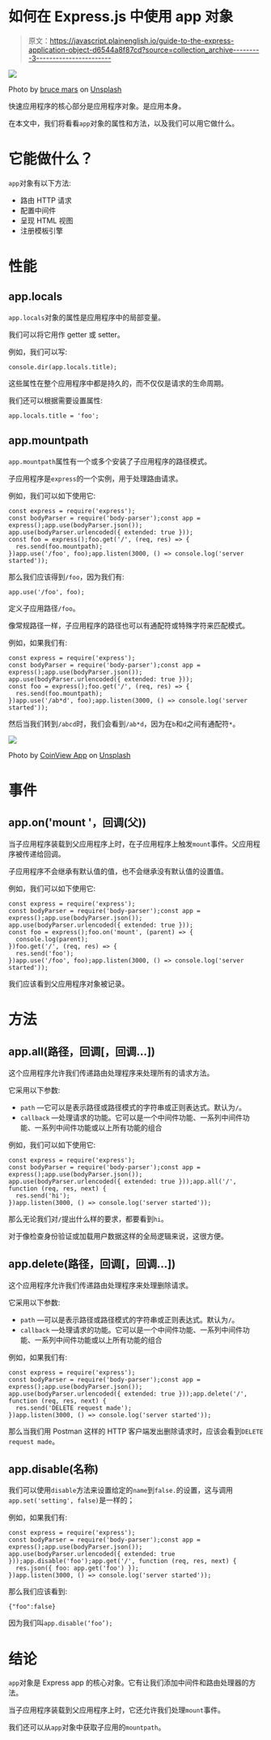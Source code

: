 # 如何在 Express.js 中使用 app 对象

> 原文：<https://javascript.plainenglish.io/guide-to-the-express-application-object-d6544a8f87cd?source=collection_archive---------3----------------------->

![](img/e4d41e588e9206ce3ebcef2c193de8b2.png)

Photo by [bruce mars](https://unsplash.com/@brucemars?utm_source=medium&utm_medium=referral) on [Unsplash](https://unsplash.com?utm_source=medium&utm_medium=referral)

快速应用程序的核心部分是应用程序对象。是应用本身。

在本文中，我们将看看`app`对象的属性和方法，以及我们可以用它做什么。

# 它能做什么？

`app`对象有以下方法:

*   路由 HTTP 请求
*   配置中间件
*   呈现 HTML 视图
*   注册模板引擎

# 性能

## app.locals

`app.locals`对象的属性是应用程序中的局部变量。

我们可以将它用作 getter 或 setter。

例如，我们可以写:

```
console.dir(app.locals.title);
```

这些属性在整个应用程序中都是持久的，而不仅仅是请求的生命周期。

我们还可以根据需要设置属性:

```
app.locals.title = 'foo';
```

## app.mountpath

`app.mountpath`属性有一个或多个安装了子应用程序的路径模式。

子应用程序是`express`的一个实例，用于处理路由请求。

例如，我们可以如下使用它:

```
const express = require('express');
const bodyParser = require('body-parser');const app = express();app.use(bodyParser.json());
app.use(bodyParser.urlencoded({ extended: true }));
const foo = express();foo.get('/', (req, res) => {
  res.send(foo.mountpath);
})app.use('/foo', foo);app.listen(3000, () => console.log('server started'));
```

那么我们应该得到`/foo`，因为我们有:

```
app.use('/foo', foo);
```

定义子应用路径`/foo`。

像常规路径一样，子应用程序的路径也可以有通配符或特殊字符来匹配模式。

例如，如果我们有:

```
const express = require('express');
const bodyParser = require('body-parser');const app = express();app.use(bodyParser.json());
app.use(bodyParser.urlencoded({ extended: true }));
const foo = express();foo.get('/', (req, res) => {
  res.send(foo.mountpath);
})app.use('/ab*d', foo);app.listen(3000, () => console.log('server started'));
```

然后当我们转到`/abcd`时，我们会看到`/ab*d`，因为在`b`和`d`之间有通配符`*`。

![](img/e24dc8daea5fd19239f625d291fa4e5a.png)

Photo by [CoinView App](https://unsplash.com/@coinviewapp?utm_source=medium&utm_medium=referral) on [Unsplash](https://unsplash.com?utm_source=medium&utm_medium=referral)

# 事件

## app.on('mount '，回调(父))

当子应用程序装载到父应用程序上时，在子应用程序上触发`mount`事件。父应用程序被传递给回调。

子应用程序不会继承有默认值的值，也不会继承没有默认值的设置值。

例如，我们可以如下使用它:

```
const express = require('express');
const bodyParser = require('body-parser');const app = express();app.use(bodyParser.json());
app.use(bodyParser.urlencoded({ extended: true }));
const foo = express();foo.on('mount', (parent) => {
  console.log(parent);
})foo.get('/', (req, res) => {
  res.send('foo');
})app.use('/foo', foo);app.listen(3000, () => console.log('server started'));
```

我们应该看到父应用程序对象被记录。

# 方法

## app.all(路径，回调[，回调…])

这个应用程序允许我们传递路由处理程序来处理所有的请求方法。

它采用以下参数:

*   `path` —它可以是表示路径或路径模式的字符串或正则表达式。默认为`/`。
*   `callback` —处理请求的功能。它可以是一个中间件功能、一系列中间件功能、一系列中间件功能或以上所有功能的组合

例如，我们可以如下使用它:

```
const express = require('express');
const bodyParser = require('body-parser');const app = express();app.use(bodyParser.json());
app.use(bodyParser.urlencoded({ extended: true }));app.all('/', function (req, res, next) {
  res.send('hi');
})app.listen(3000, () => console.log('server started'));
```

那么无论我们对`/`提出什么样的要求，都要看到`hi`。

对于像检查身份验证或加载用户数据这样的全局逻辑来说，这很方便。

## app.delete(路径，回调[，回调…])

这个应用程序允许我们传递路由处理程序来处理删除请求。

它采用以下参数:

*   `path` —可以是表示路径或路径模式的字符串或正则表达式。默认为`/`。
*   `callback` —处理请求的功能。它可以是一个中间件功能、一系列中间件功能、一系列中间件功能或以上所有功能的组合

例如，如果我们有:

```
const express = require('express');
const bodyParser = require('body-parser');const app = express();app.use(bodyParser.json());
app.use(bodyParser.urlencoded({ extended: true }));app.delete('/', function (req, res, next) {
  res.send('DELETE request made');
})app.listen(3000, () => console.log('server started'));
```

那么当我们用 Postman 这样的 HTTP 客户端发出删除请求时，应该会看到`DELETE request made`。

## app.disable(名称)

我们可以使用`disable`方法来设置给定的`name`到`false.`的设置，这与调用`app.set('setting', false)`是一样的；

例如，如果我们有:

```
const express = require('express');
const bodyParser = require('body-parser');const app = express();app.use(bodyParser.json());
app.use(bodyParser.urlencoded({ extended: true }));app.disable('foo');app.get('/', function (req, res, next) {
  res.json({ foo: app.get('foo') });
})app.listen(3000, () => console.log('server started'));
```

那么我们应该看到:

```
{"foo":false}
```

因为我们叫`app.disable(‘foo’);`

# 结论

`app`对象是 Express app 的核心对象。它有让我们添加中间件和路由处理器的方法。

当子应用程序装载到父应用程序上时，它还允许我们处理`mount`事件。

我们还可以从`app`对象中获取子应用的`mountpath`。